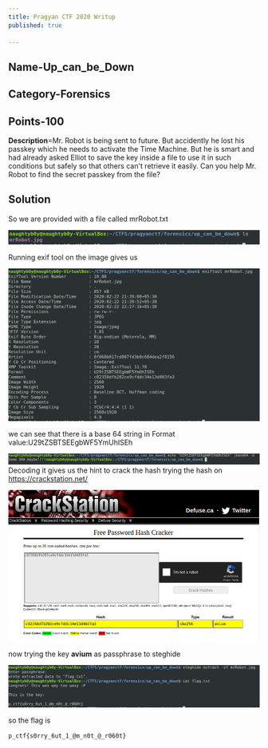 ```yaml
---
title: Pragyan CTF 2020 Writup
published: true

---
```

## Name-Up_can_be_Down

## Category-Forensics

## Points-100

**Description**=Mr. Robot is being sent to future. But accidently he lost his passkey 
which he needs to activate the Time Machine. But he is smart and had 
already asked Elliot to save the key inside a file to use it in such 
conditions but safely so that others can't retrieve it easily. Can you 
help Mr. Robot to find the secret passkey from the file?


## Solution

So we are provided with a file called mrRobot.txt

![](img/p_ctf/ud/1.png) 


Running exif tool on the image gives us

![](img/p_ctf/ud/2.png)


we can see that there is a base 64 string in Format value:U29tZSBTSEEgbWF5YmUhISEh

![](img/p_ctf/ud/3.png)
Decoding it gives us the hint to crack the hash 
trying the hash on <https://crackstation.net/>

![](img/p_ctf/ud/4.png)


now trying the key **avium** as passphrase to steghide

![](img/p_ctf/ud/5.png)

so the flag is <br>
```
p_ctf{s0rry_6ut_1_@m_n0t_@_r060t}
```


